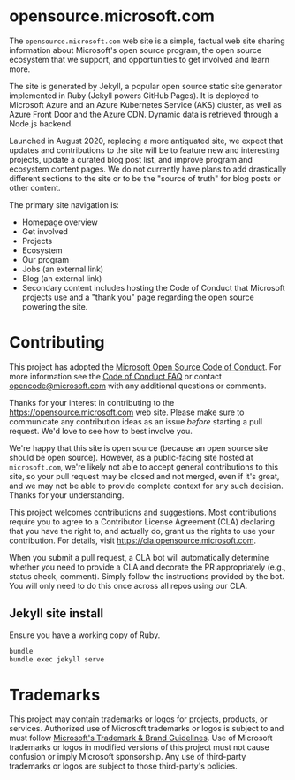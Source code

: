 # opensource.microsoft.com

The `opensource.microsoft.com` web site is a simple, factual web site sharing information about Microsoft's
open source program, the open source ecosystem that we support, and opportunities to get involved and
learn more.

The site is generated by Jekyll, a popular open source static site generator implemented in Ruby (Jekyll
powers GitHub Pages). It is deployed to Microsoft Azure and an Azure Kubernetes Service (AKS) cluster, as
well as Azure Front Door and the Azure CDN. Dynamic data is retrieved through a Node.js backend.

Launched in August 2020, replacing a more antiquated site, we expect that updates and contributions to
the site will be to feature new and interesting projects, update a curated blog post list, and improve
program and ecosystem content pages. We do not currently have plans to add drastically different sections
to the site or to be the "source of truth" for blog posts or other content.

The primary site navigation is:

- Homepage overview
- Get involved
- Projects
- Ecosystem
- Our program
- Jobs (an external link)
- Blog (an external link)
- Secondary content includes hosting the Code of Conduct that Microsoft projects use and a "thank you" page regarding the open source powering the site.

# Contributing

This project has adopted the [Microsoft Open Source Code of Conduct](https://opensource.microsoft.com/codeofconduct/).
For more information see the [Code of Conduct FAQ](https://opensource.microsoft.com/codeofconduct/faq/) or
contact [opencode@microsoft.com](mailto:opencode@microsoft.com) with any additional questions or comments.

Thanks for your interest in contributing to the https://opensource.microsoft.com web site. Please make sure to 
communicate any contribution ideas as an issue _before_ starting a pull request. We'd love to see how to best involve you.

We're happy that this site is open source (because an open source site should be open source). However,
as a public-facing site hosted at `microsoft.com`, we're likely not able to accept general contributions to this site, so your
pull request may be closed and not merged, even if it's great, and we may not be able to provide complete context for
any such decision. Thanks for your understanding.

This project welcomes contributions and suggestions.  Most contributions require you to agree to a
Contributor License Agreement (CLA) declaring that you have the right to, and actually do, grant us
the rights to use your contribution. For details, visit https://cla.opensource.microsoft.com.

When you submit a pull request, a CLA bot will automatically determine whether you need to provide
a CLA and decorate the PR appropriately (e.g., status check, comment). Simply follow the instructions
provided by the bot. You will only need to do this once across all repos using our CLA.

## Jekyll site install

Ensure you have a working copy of Ruby.

```sh
bundle
bundle exec jekyll serve
```

# Trademarks

This project may contain trademarks or logos for projects, products, or services. Authorized use of Microsoft 
trademarks or logos is subject to and must follow 
[Microsoft's Trademark & Brand Guidelines](https://www.microsoft.com/en-us/legal/intellectualproperty/trademarks/usage/general).
Use of Microsoft trademarks or logos in modified versions of this project must not cause confusion or imply Microsoft sponsorship.
Any use of third-party trademarks or logos are subject to those third-party's policies.
